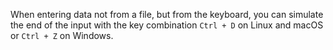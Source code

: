 When entering data not from a file, but from the keyboard, you can simulate the end of the input with the key combination `Ctrl + D` on Linux and macOS or `Ctrl + Z` on Windows.